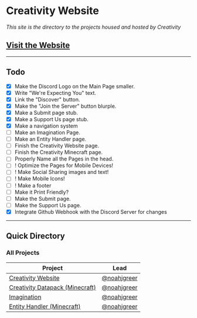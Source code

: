 # Creativity Website
*This site is the directory to the projects housed and hosted by Creativity*

## [Visit the Website](https://creativity-proj.netlify.app/)

---
## Todo
- [x] Make the Discord Logo on the Main Page smaller.
- [x] Write "We're Expecting You" text.
- [x] Link the "Discover" button.
- [X] Make the "Join the Server" button blurple.
- [x] Make a Submit page stub.
- [x] Make a Support Us page stub.
- [x] Make a navigation system
- [ ] Make an Imagination Page.
- [ ] Make an Entity Handler page.
- [ ] Finish the Creativity Website page.
- [ ] Finish the Creativity Minecraft page.
- [ ] Properly Name all the Pages in the head.
- [ ] ! Optimize the Pages for Mobile Devices!
- [ ] ! Make Social Sharing images and text!
- [ ] ! Make Mobile Icons!
- [ ] ! Make a footer
- [ ] Make it Print Friendly?
- [ ] Make the Submit page.
- [ ] Make the Support Us page.
- [x] Integrate Github Webhook with the Discord Server for changes

---
## Quick Directory
### All Projects
| Project | Lead |
|---------|-------|
|[Creativity Website](https://creativity-proj.netlify.app/projects/creativity-website)|[@noahjgreer](https://creativity-proj.netlify.app/portfolio/noahjgreer.html)|
|[Creativity Datapack (Minecraft)](https://creativity-proj.netlify.app/projects/creativity-mc)|[@noahjgreer](https://creativity-proj.netlify.app/portfolio/noahjgreer.html)|
|[Imagination](https://creativity-proj.netlify.app/projects/imagination)|[@noahjgreer](https://creativity-proj.netlify.app/portfolio/noahjgreer.html)|
|[Entity Handler (Minecraft)](https://creativity-proj.netlify.app/projects/entity-handler)|[@noahjgreer](https://creativity-proj.netlify.app/portfolio/noahjgreer.html)|
